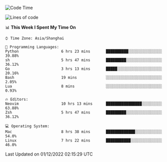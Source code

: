 <!--START_SECTION:waka-->
![Code Time](http://img.shields.io/badge/Code%20Time-1%2C034%20hrs%2025%20mins-blue)

![Lines of code](https://img.shields.io/badge/From%20Hello%20World%20I%27ve%20Written-24%20Thousand%20lines%20of%20code-blue)

📊 **This Week I Spent My Time On** 

```text
⌚︎ Time Zone: Asia/Shanghai

💬 Programming Languages: 
Python                   6 hrs 23 mins       ██████████░░░░░░░░░░░░░░░   39.88% 
sh                       5 hrs 47 mins       █████████░░░░░░░░░░░░░░░░   36.12% 
Go                       3 hrs 13 mins       █████░░░░░░░░░░░░░░░░░░░░   20.16% 
Bash                     19 mins             ░░░░░░░░░░░░░░░░░░░░░░░░░   2.05% 
Lua                      8 mins              ░░░░░░░░░░░░░░░░░░░░░░░░░   0.93%

🔥 Editors: 
Neovim                   10 hrs 13 mins      ████████████████░░░░░░░░░   63.88% 
Zsh                      5 hrs 47 mins       █████████░░░░░░░░░░░░░░░░   36.12%

💻 Operating System: 
Mac                      8 hrs 38 mins       █████████████░░░░░░░░░░░░   54.0% 
Linux                    7 hrs 22 mins       ███████████░░░░░░░░░░░░░░   46.0%

```


 Last Updated on 01/12/2022 02:15:29 UTC
<!--END_SECTION:waka-->
